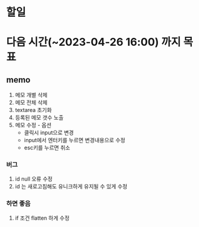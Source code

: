 # 할일

# 다음 시간(~2023-04-26 16:00) 까지 목표

## memo

1. 메모 개별 삭제
2. 메모 전체 삭제
3. textarea 초기화
4. 등록된 메모 갯수 노출
5. 메모 수정 - 옵션
   - 클릭시 input으로 변경
   - input에서 엔터키를 누르면 변경내용으로 수정
   - esc키를 누르면 취소

### 버그

1. id null 오류 수정
2. id 는 새로고침해도 유니크하게 유지될 수 있게 수정

### 하면 좋음

1. if 조건 flatten 하게 수정
